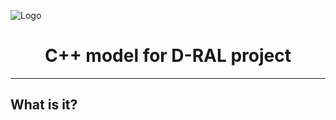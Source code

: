 ![Logo](https://raw.githubusercontent.com/gembcior/d-ral-model-cpp/master/doc/logo.svg)

<h1 align="center">C++ model for D-RAL project</h1>

---

## What is it?
